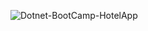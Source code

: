 ![Dotnet-BootCamp-HotelApp](https://socialify.git.ci/birkankaraer/Dotnet-BootCamp-HotelApp/image?description=1&descriptionEditable=The%20Web%20API%20project%20I%20prepared%20for%20the%20.NET%20Core%20Bootcamp%20organized%20%0Aby%20Techcareer.net&font=Inter&language=1&name=1&owner=1&pattern=Solid&theme=Dark)
